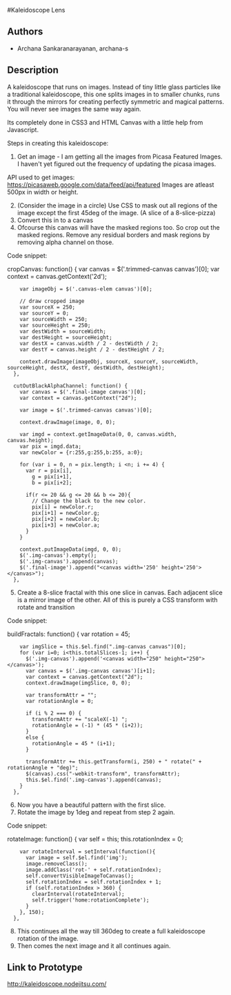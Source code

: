 #Kaleidoscope Lens

## Authors
- Archana Sankaranarayanan, archana-s

## Description
A kaleidoscope that runs on images. Instead of tiny little glass particles like a traditional kaleidoscope, this one splits images in to smaller chunks, runs it through  the mirrors for creating perfectly symmetric and magical patterns. You will never see images the same way again. 

Its completely done in CSS3 and HTML Canvas with a little help from Javascript.

Steps in creating this kaleidoscope:

1. Get an image - I am getting all the images from Picasa Featured Images. I haven't yet figured out the frequency of updating the picasa images.  

API used to get images: https://picasaweb.google.com/data/feed/api/featured 
Images are atleast 500px in width or height. 

2. (Consider the image in a circle) Use CSS to mask out all regions of the image except the first 45deg of the image. (A slice of a 8-slice-pizza)
3. Convert this in to a canvas 
4. Ofcourse this canvas will have the masked regions too. So crop out the masked regions. Remove any residual borders and mask regions by removing alpha channel on those. 

Code snippet:


  cropCanvas: function() {
        var canvas = $('.trimmed-canvas canvas')[0];
        var context = canvas.getContext('2d');

        var imageObj = $('.canvas-elem canvas')[0];

        // draw cropped image
        var sourceX = 250;
        var sourceY = 0;
        var sourceWidth = 250;
        var sourceHeight = 250;
        var destWidth = sourceWidth;
        var destHeight = sourceHeight;
        var destX = canvas.width / 2 - destWidth / 2;
        var destY = canvas.height / 2 - destHeight / 2;

        context.drawImage(imageObj, sourceX, sourceY, sourceWidth, sourceHeight, destX, destY, destWidth, destHeight);
      },

      cutOutBlackAlphaChannel: function() {
        var canvas = $('.final-image canvas')[0];
        var context = canvas.getContext("2d");

        var image = $('.trimmed-canvas canvas')[0];

        context.drawImage(image, 0, 0);

        var imgd = context.getImageData(0, 0, canvas.width, canvas.height);
        var pix = imgd.data;
        var newColor = {r:255,g:255,b:255, a:0};

        for (var i = 0, n = pix.length; i <n; i += 4) {
          var r = pix[i],
            g = pix[i+1],
            b = pix[i+2];

          if(r <= 20 && g <= 20 && b <= 20){
            // Change the black to the new color.
            pix[i] = newColor.r;
            pix[i+1] = newColor.g;
            pix[i+2] = newColor.b;
            pix[i+3] = newColor.a;
          }
        }

        context.putImageData(imgd, 0, 0);
        $('.img-canvas').empty();
        $('.img-canvas').append(canvas);
        $('.final-image').append("<canvas width='250' height='250'></canvas>");
      },


5. Create a 8-slice fractal with this one slice in canvas. Each adjacent slice is a mirror image of the other. All of this is purely a CSS transform with rotate and transition

Code snippet:


  buildFractals: function() {
        var rotation = 45;

        var imgSlice = this.$el.find(".img-canvas canvas")[0];
        for (var i=0; i<this.totalSlices-1; i++) {
          $('.img-canvas').append('<canvas width="250" height="250"></canvas>');
          var canvas = $('.img-canvas canvas')[i+1];
          var context = canvas.getContext("2d");
          context.drawImage(imgSlice, 0, 0);

          var transformAttr = "";
          var rotationAngle = 0;

          if (i % 2 === 0) {
            transformAttr += "scaleX(-1) ";
            rotationAngle = (-1) * (45 * (i+2));
          }
          else {
            rotationAngle = 45 * (i+1);
          }

          transformAttr += this.getTransform(i, 250) + " rotate(" + rotationAngle + "deg)";
          $(canvas).css("-webkit-transform", transformAttr);
          this.$el.find('.img-canvas').append(canvas);
        }
      },


6. Now you have a beautiful pattern with the first slice. 
7. Rotate the image by 1deg and repeat from step 2 again.

Code snippet:


  rotateImage: function() {
        var self = this;
        this.rotationIndex = 0;

        var rotateInterval = setInterval(function(){
          var image = self.$el.find('img');
          image.removeClass();
          image.addClass('rot-' + self.rotationIndex);
          self.convertVisibleImageToCanvas();
          self.rotationIndex = self.rotationIndex + 1;
          if (self.rotationIndex > 360) {
            clearInterval(rotateInterval);
            self.trigger('home:rotationComplete');
          }
        }, 150);
      },

8. This continues all the way till 360deg to create a full kaleidoscope rotation of the image. 
9. Then comes the next image and it all continues again.


## Link to Prototype
http://kaleidoscope.nodejitsu.com/
